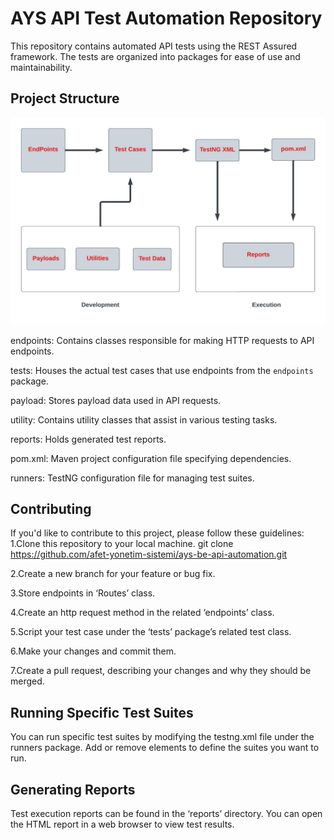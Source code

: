 # AYS API Test Automation Repository

This repository contains automated API tests using the REST Assured framework. The tests are organized into packages for ease of use and maintainability.

## Project Structure
![Framework Flowchart](https://github.com/afet-yonetim-sistemi/ays-be-api-automation/blob/main/Flowcharts.jpeg?raw=true)


endpoints: Contains classes responsible for making HTTP requests to API endpoints.

tests: Houses the actual test cases that use endpoints from the `endpoints` package.

payload: Stores payload data used in API requests.

utility: Contains utility classes that assist in various testing tasks.

reports: Holds generated test reports.

pom.xml: Maven project configuration file specifying dependencies.

runners: TestNG configuration file for managing test suites.


## Contributing

If you'd like to contribute to this project, please follow these guidelines:
1.Clone this repository to your local machine.
git clone https://github.com/afet-yonetim-sistemi/ays-be-api-automation.git

2.Create a new branch for your feature or bug fix.

3.Store endpoints in ‘Routes’ class.

4.Create an http request method in the related ‘endpoints’ class.

5.Script your test case under the ‘tests’ package’s related test class.

6.Make your changes and commit them.

7.Create a pull request, describing your changes and why they should be merged.

## Running Specific Test Suites

You can run specific test suites by modifying the testng.xml file under the runners package. Add or remove <suite> elements to define the suites you want to run.

## Generating Reports

Test execution reports can be found in the ‘reports’ directory. You can open the HTML report in a web browser to view test results.



